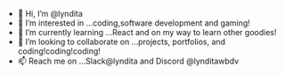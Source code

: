 - 👋 Hi, I’m @lyndita
- 👀 I’m interested in ...coding,software development and gaming!
- 🌱 I’m currently learning ...React and on my way to learn other goodies!
- 💞️ I’m looking to collaborate on ...projects, portfolios, and coding!coding!coding!
- 📫 Reach me on ...Slack@lyndita and Discord @lynditawbdv

<!---
lphidrogo/lphidrogo is a ✨ special ✨ repository because its `README.md` (this file) appears on your GitHub profile.
You can click the Preview link to take a look at your changes.
--->

